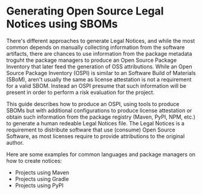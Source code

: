 # Generating Open Source Legal Notices using SBOMs

There's different approaches to generate Legal Notices, and while the most common depends on manually collecting information from the software artifacts, there are chances to use information from the package metadata troguht the package managers to produce an Open Source Package Inventory that later feed the generation of OSS attributions. While an Open Source Package Inventory (OSPI) is similar to an Software Build of Materials (SBoM), aren't usually the same as license attestation is not a requirement for a valid SBOM. Instead an OSPI presume that such information will be present in order to perform a risk evaluation for the project.

This guide describes how to produce an OSPI, using tools to produce SBOMs but with additional configurations to produce license attestation or obtain such information from the package registry (Maven, PyPI, NPM, etc.) to generate a human redeable Legal Notices file. 
The Legal Notices is a requirement to distribute software that use (consume) Open Source Software, as most licenses require to provide attributions to the original author.

Here are some examples for common languages and package managers on how to create notices:

* Projects using Maven
* Projects using Gradle
* Projects using PyPI